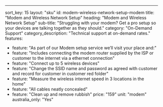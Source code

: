 ---sort_key: 15layout: "sku"id: modem-wireless-network-setup-modemtitle: "Modem and Wireless Network Setup"heading: "Modem and Wireless Network Setup"sub-title: "Struggling with your modem? Get a pro setup so your devices are talking together as they should."category: "On-Demand Support"category_description: "Technical support at on-demand rates."features: - feature: "As part of our Modem setup service we’ll visit your place and:" - feature: "Includes connecting the modem router supplied by the ISP or customer to the internet via a ethernet connection" - feature: "Connect up to 5 wireless devices" - feature: "Change the SSID name and password as agreed with customer and record for customer in customer red folder" - feature: "Measure the wireless internet speed in 3 locations in the home" - feature: "All cables neatly concealed" - feature: "Clean up and remove rubbish"price: "159"unit: "modem"australia_only: "Yes"